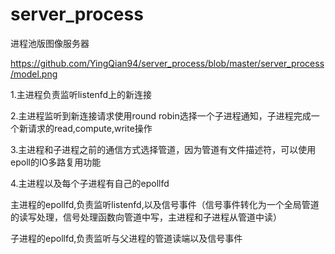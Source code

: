 # server_process
进程池版图像服务器

https://github.com/YingQian94/server_process/blob/master/server_process/model.png

1.主进程负责监听listenfd上的新连接

2.主进程监听到新连接请求使用round robin选择一个子进程通知，子进程完成一个新请求的read,compute,write操作

3.主进程和子进程之前的通信方式选择管道，因为管道有文件描述符，可以使用epoll的IO多路复用功能

4.主进程以及每个子进程有自己的epollfd
  
  主进程的epollfd,负责监听listenfd,以及信号事件（信号事件转化为一个全局管道的读写处理，信号处理函数向管道中写，主进程和子进程从管道中读）
  
  子进程的epollfd,负责监听与父进程的管道读端以及信号事件
